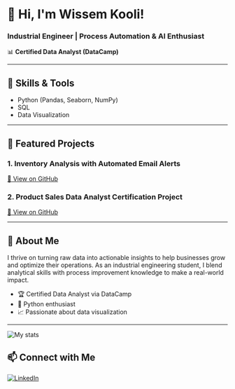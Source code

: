 # 👋 Hi, I'm Wissem Kooli!
### Industrial Engineer | Process Automation & AI Enthusiast

  

📊 **Certified Data Analyst (DataCamp)**

---

## 🚀 Skills & Tools
- Python (Pandas, Seaborn, NumPy)
- SQL
- Data Visualization

---

## 📂 Featured Projects

### 1. Inventory Analysis with Automated Email Alerts
[🔗 View on GitHub](https://github.com/wissemkooli/inventory_analysis_with_automated_email_alerts)

### 2. Product Sales Data Analyst Certification Project
[🔗 View on GitHub](https://github.com/wissemkooli/Certification-Data-Analyst-Product-Sales)

---

## 🌟 About Me

I thrive on turning raw data into actionable insights to help businesses grow and optimize their operations. As an industrial engineering student, I blend analytical skills with process improvement knowledge to make a real-world impact.

- 🏆 Certified Data Analyst via DataCamp
- 🐍 Python enthusiast
- 📈 Passionate about data visualization

---
![My stats](https://github-readme-stats.vercel.app/api?username=your-username&show_icons=true&theme=radical)

## 📫 Connect with Me
[![LinkedIn](https://img.shields.io/badge/LinkedIn-blue?logo=linkedin)](https://www.linkedin.com/in/wissem-kooli-b39271380/)

